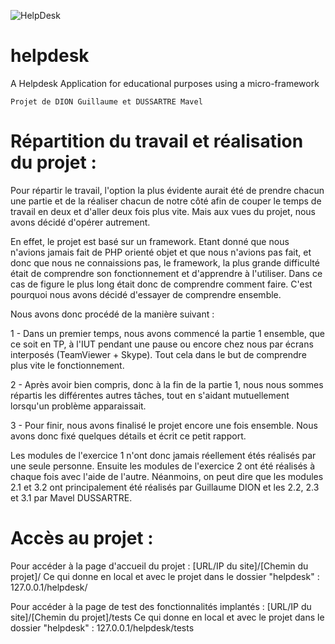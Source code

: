 ![HelpDesk](http://angular.kobject.net/git/phalconist/helpdeskGitImage.png "HelpDesk")
# helpdesk
A Helpdesk Application for educational purposes using a micro-framework

    Projet de DION Guillaume et DUSSARTRE Mavel

# Répartition du travail et réalisation du projet :
Pour répartir le travail, l'option la plus évidente aurait été de prendre chacun une partie et de la réaliser chacun de notre côté afin de couper le temps de travail en deux et d'aller deux fois plus vite.
Mais aux vues du projet, nous avons décidé d'opérer autrement.

En effet, le projet est basé sur un framework. Etant donné que nous n'avions jamais fait de PHP orienté objet et que nous n'avions pas fait, et donc que nous ne connaissions pas, le framework, la plus grande difficulté était de comprendre son fonctionnement et d'apprendre à l'utiliser.
Dans ce cas de figure le plus long était donc de comprendre comment faire. C'est pourquoi nous avons décidé d'essayer de comprendre ensemble.

Nous avons donc procédé de la manière suivant :

1 - Dans un premier temps, nous avons commencé la partie 1 ensemble, que ce soit en TP, à l'IUT pendant une pause ou encore chez nous par écrans interposés (TeamViewer + Skype). Tout cela dans le but de comprendre plus vite le fonctionnement.

2 - Après avoir bien compris, donc à la fin de la partie 1, nous nous sommes répartis les différentes autres tâches, tout en s'aidant mutuellement lorsqu'un problème apparaissait.

3 - Pour finir, nous avons finalisé le projet encore une fois ensemble. Nous avons donc fixé quelques détails et écrit ce petit rapport.

Les modules de l'exercice 1 n'ont donc jamais réellement étés réalisés par une seule personne. Ensuite les modules de l'exercice 2 ont été réalisés à chaque fois avec l'aide de l'autre.
Néanmoins, on peut dire que les modules 2.1 et 3.2 ont principalement été réalisés par Guillaume DION et les 2.2, 2.3 et 3.1 par Mavel DUSSARTRE.

# Accès au projet :
Pour accéder à la page d'accueil du projet :
[URL/IP du site]/[Chemin du projet]/
Ce qui donne en local et avec le projet dans le dossier "helpdesk" :
127.0.0.1/helpdesk/

Pour accéder à la page de test des fonctionnalités implantés :
[URL/IP du site]/[Chemin du projet]/tests
Ce qui donne en local et avec le projet dans le dossier "helpdesk" :
127.0.0.1/helpdesk/tests